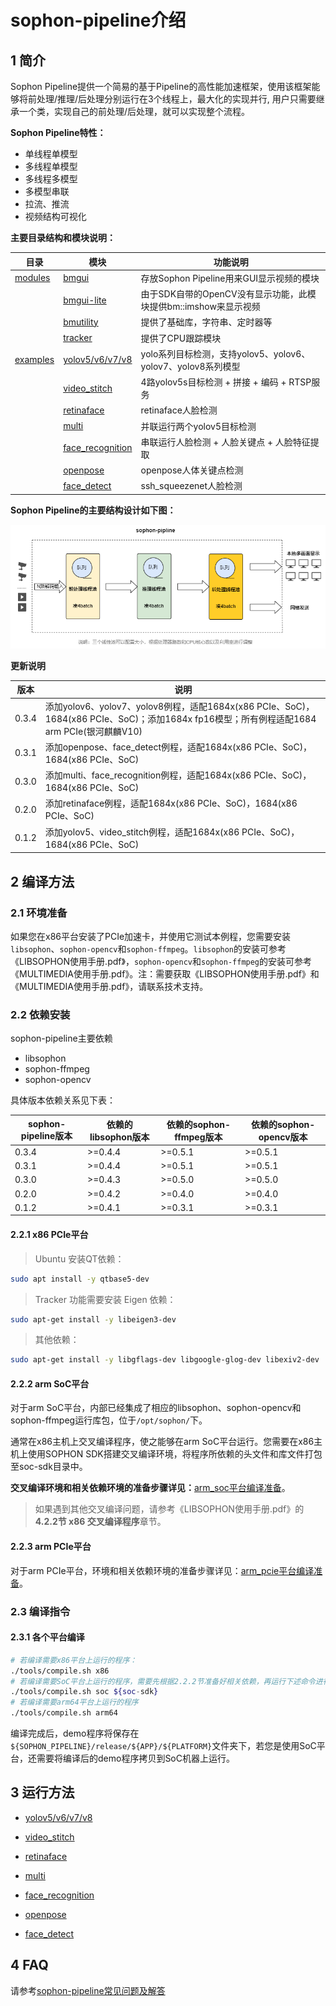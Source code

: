 # sophon-pipeline介绍

## 1 简介

Sophon Pipeline提供一个简易的基于Pipeline的高性能加速框架，使用该框架能够将前处理/推理/后处理分别运行在3个线程上，最大化的实现并行, 用户只需要继承一个类，实现自己的前处理/后处理，就可以实现整个流程。

**Sophon Pipeline特性：**

- 单线程单模型
- 多线程单模型
- 多线程多模型
- 多模型串联
- 拉流、推流
- 视频结构可视化

**主要目录结构和模块说明：**

| 目录                   | 模块                                            | 功能说明                                                     |
| ---------------------- | ----------------------------------------------- | ------------------------------------------------------------ |
| [modules](./modules)   | [bmgui](./modules/bmgui)                        | 存放Sophon Pipeline用来GUI显示视频的模块                     |
|                        | [bmgui-lite](./modules/bmgui-lite)              | 由于SDK自带的OpenCV没有显示功能，此模块提供bm::imshow来显示视频 |
|                        | [bmutility](./modules/bmutility)                | 提供了基础库，字符串、定时器等                               |
|                        | [tracker](./modules/tracker)                    | 提供了CPU跟踪模块                                            |
| [examples](./examples) | [yolov5/v6/v7/v8](./examples/yolov5)            | yolo系列目标检测，支持yolov5、yolov6、yolov7、yolov8系列模型 |
|                        | [video_stitch](./examples/video_stitch)         | 4路yolov5s目标检测 + 拼接 + 编码 + RTSP服务                  |
|                        | [retinaface](./examples/retinaface)             | retinaface人脸检测                                           |
|                        | [multi](./examples/multi)                       | 并联运行两个yolov5目标检测                                   |
|                        | [face_recognition](./examples/face_recognition) | 串联运行人脸检测 + 人脸关键点 + 人脸特征提取                 |
|                        | [openpose](./examples/openpose)                 | openpose人体关键点检测                                       |
|                        | [face_detect](./examples/face_detect)           | ssh_squeezenet人脸检测                                       |

**Sophon Pipeline的主要结构设计如下图：** 

![**avatar**](./docs/pics/sophon-pipeline.png)

**更新说明**

| 版本  | 说明                                                         |
| ----- | ------------------------------------------------------------ |
| 0.3.4 | 添加yolov6、yolov7、yolov8例程，适配1684x(x86 PCIe、SoC)，1684(x86 PCIe、SoC)；添加1684x fp16模型；所有例程适配1684 arm PCIe(银河麒麟V10) |
| 0.3.1 | 添加openpose、face_detect例程，适配1684x(x86 PCIe、SoC)，1684(x86 PCIe、SoC) |
| 0.3.0 | 添加multi、face_recognition例程，适配1684x(x86 PCIe、SoC)，1684(x86 PCIe、SoC) |
| 0.2.0 | 添加retinaface例程，适配1684x(x86 PCIe、SoC)，1684(x86 PCIe、SoC) |
| 0.1.2 | 添加yolov5、video_stitch例程，适配1684x(x86 PCIe、SoC)，1684(x86 PCIe、SoC) |

## 2 编译方法

### 2.1 环境准备

如果您在x86平台安装了PCIe加速卡，并使用它测试本例程，您需要安装 `libsophon`、`sophon-opencv`和`sophon-ffmpeg`。`libsophon`的安装可参考《LIBSOPHON使用手册.pdf》，`sophon-opencv`和`sophon-ffmpeg`的安装可参考《MULTIMEDIA使用手册.pdf》。注：需要获取《LIBSOPHON使用手册.pdf》和《MULTIMEDIA使用手册.pdf》，请联系技术支持。

### 2.2 依赖安装

sophon-pipeline主要依赖 

- libsophon
- sophon-ffmpeg
- sophon-opencv

具体版本依赖关系见下表：

| sophon-pipeline版本 | 依赖的libsophon版本 | 依赖的sophon-ffmpeg版本 | 依赖的sophon-opencv版本 |
| ------------------- | ------------------- | ----------------------- | ----------------------- |
| 0.3.4 | >=0.4.4 | >=0.5.1 | >=0.5.1 |
| 0.3.1              | >=0.4.4             | >=0.5.1                 | >=0.5.1                 |
| 0.3.0               | >=0.4.3             | >=0.5.0                 | >=0.5.0                 |
| 0.2.0               | >=0.4.2             | >=0.4.0                 | >=0.4.0                 |
| 0.1.2               | >=0.4.1             | >=0.3.1                 | >=0.3.1                 |

#### 2.2.1 x86 PCIe平台

> Ubuntu 安装QT依赖：
````bash
sudo apt install -y qtbase5-dev
````

> Tracker 功能需要安装 Eigen 依赖：
```bash
sudo apt-get install -y libeigen3-dev
```

> 其他依赖：

```bash
sudo apt-get install -y libgflags-dev libgoogle-glog-dev libexiv2-dev
```

#### 2.2.2 arm SoC平台

对于arm SoC平台，内部已经集成了相应的libsophon、sophon-opencv和sophon-ffmpeg运行库包，位于`/opt/sophon/`下。

通常在x86主机上交叉编译程序，使之能够在arm SoC平台运行。您需要在x86主机上使用SOPHON SDK搭建交叉编译环境，将程序所依赖的头文件和库文件打包至soc-sdk目录中。

**交叉编译环境和相关依赖环境的准备步骤详见：**[arm_soc平台编译准备](./docs/arm_soc.md)。

> 如果遇到其他交叉编译问题，请参考《LIBSOPHON使用手册.pdf》的**4.2.2节 x86 交叉编译程序**章节。

#### 2.2.3 arm PCIe平台

对于arm PCIe平台，环境和相关依赖环境的准备步骤详见：[arm_pcie平台编译准备](./docs/arm_pcie.md)。

### 2.3 编译指令

#### 2.3.1 各个平台编译

``` bash
# 若编译需要x86平台上运行的程序：
./tools/compile.sh x86 
# 若编译需要SoC平台上运行的程序，需要先根据2.2.2节准备好相关依赖，再运行下述命令进行编译：
./tools/compile.sh soc ${soc-sdk} 
# 若编译需要arm64平台上运行的程序
./tools/compile.sh arm64
```

编译完成后，demo程序将保存在`${SOPHON_PIPELINE}/release/${APP}/${PLATFORM}`文件夹下，若您是使用SoC平台，还需要将编译后的demo程序拷贝到SoC机器上运行。

## 3 运行方法

- [yolov5/v6/v7/v8](./docs/yolov5.md)

- [video_stitch](./docs/video_stitch.md)

- [retinaface](./docs/retinaface.md)

- [multi](./docs/multi.md)

- [face_recognition](./docs/face_recognition.md)

- [openpose](./docs/openpose.md)

- [face_detect](./docs/face_detect.md)

## 4 FAQ

请参考[sophon-pipeline常见问题及解答](./docs/FAQ.md)
